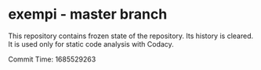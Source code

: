 # exempi - master branch

This repository contains frozen state of the repository.
Its history is cleared. It is used only for static code
analysis with Codacy.

Commit Time: 1685529263